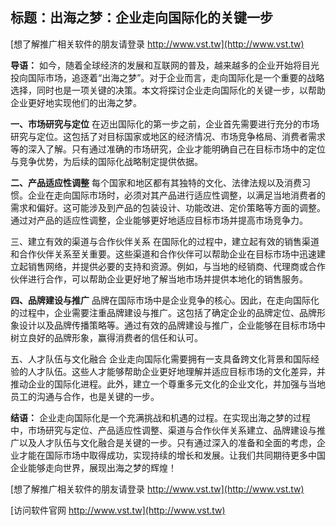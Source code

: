 ## **标题：出海之梦：企业走向国际化的关键一步**

[想了解推广相关软件的朋友请登录 http://www.vst.tw](http://www.vst.tw)

**导语：**
如今，随着全球经济的发展和互联网的普及，越来越多的企业开始将目光投向国际市场，追逐着“出海之梦”。对于企业而言，走向国际化是一个重要的战略选择，同时也是一项关键的决策。本文将探讨企业走向国际化的关键一步，以帮助企业更好地实现他们的出海之梦。

**一、市场研究与定位**
在迈出国际化的第一步之前，企业首先需要进行充分的市场研究与定位。这包括了对目标国家或地区的经济情况、市场竞争格局、消费者需求等的深入了解。只有通过准确的市场研究，企业才能明确自己在目标市场中的定位与竞争优势，为后续的国际化战略制定提供依据。

**二、产品适应性调整**
每个国家和地区都有其独特的文化、法律法规以及消费习惯。企业在走向国际市场时，必须对其产品进行适应性调整，以满足当地消费者的需求和偏好。这可能涉及到产品的包装设计、功能改进、定价策略等方面的调整。通过对产品的适应性调整，企业能够更好地适应目标市场并提高市场竞争力。

三、建立有效的渠道与合作伙伴关系
在国际化的过程中，建立起有效的销售渠道和合作伙伴关系至关重要。这些渠道和合作伙伴可以帮助企业在目标市场中迅速建立起销售网络，并提供必要的支持和资源。例如，与当地的经销商、代理商或合作伙伴进行合作，可以帮助企业更好地了解当地市场并提供本地化的销售服务。

**四、品牌建设与推广**
品牌在国际市场中是企业竞争的核心。因此，在走向国际化的过程中，企业需要注重品牌建设与推广。这包括了确定企业的品牌定位、品牌形象设计以及品牌传播策略等。通过有效的品牌建设与推广，企业能够在目标市场中树立良好的品牌形象，赢得消费者的信任和认可。

五、人才队伍与文化融合
企业走向国际化需要拥有一支具备跨文化背景和国际经验的人才队伍。这些人才能够帮助企业更好地理解并适应目标市场的文化差异，并推动企业的国际化进程。此外，建立一个尊重多元文化的企业文化，并加强与当地员工的沟通与合作，也是关键的一步。

**结语：**
企业走向国际化是一个充满挑战和机遇的过程。在实现出海之梦的过程中，市场研究与定位、产品适应性调整、渠道与合作伙伴关系建立、品牌建设与推广以及人才队伍与文化融合是关键的一步。只有通过深入的准备和全面的考虑，企业才能在国际市场中取得成功，实现持续的增长和发展。让我们共同期待更多中国企业能够走向世界，展现出海之梦的辉煌！

[想了解推广相关软件的朋友请登录 http://www.vst.tw](http://www.vst.tw)


[访问软件官网 http://www.vst.tw](http://www.vst.tw)
